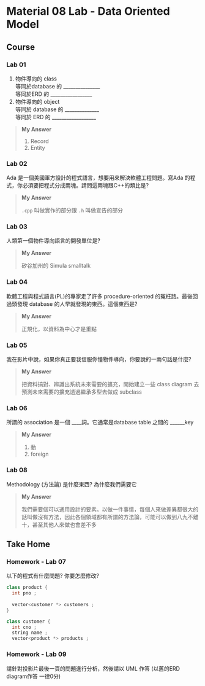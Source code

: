 # Material 08 Lab - Data Oriented Model

## Course 

### Lab 01

1. 物件導向的 class   
  等同於database 的 _______________  
  等同於ERD 的 _________________  
2. 物件導向的 object  
  等同於 database 的 ______________  
  等同於 ERD 的 __________________  

> **My Answer**
> 1. Record
> 2. Entity

### Lab 02

Ada 是一個美國軍方設計的程式語言，想要用來解決軟體工程問題。寫Ada 的程式，你必須要把程式分成兩塊。請問這兩塊跟C++的類比是?

> **My Answer**
> 
> `.cpp` 叫做實作的部分跟 `.h` 叫做宣告的部分

### Lab 03

人類第一個物件導向語言的開發單位是?

> **My Answer**
> 
> 矽谷加州的 Simula smalltalk

### Lab 04

軟體工程與程式語言(PL)的專家走了許多 procedure-oriented 的冤枉路。最後回過頭發現 database 的人早就發現的東西。這個東西是?

> **My Answer**
> 
> 正規化，以資料為中心才是重點

### Lab 05

我在影片中說，如果你真正要我信服你懂物件導向，你要說的一兩句話是什麼?

> **My Answer**
> 
> 把資料搞對、辨識出系統未來需要的擴充，開始建立一些 class diagram 去預測未來需要的擴充透過繼承多型去做成 subclass

### Lab 06

所謂的 association 是一個 ____詞。它通常是database table 之間的 ______key

> **My Answer**
>
> 1. 動
> 2. foreign


### Lab 08

Methodology (方法論) 是什麼東西? 為什麼我們需要它

> **My Answer**
> 
> 我們需要個可以通用設計的要素。以做一件事情，每個人來做差異都很大的話叫做沒有方法，因此各個領域都有所謂的方法論，可能可以做到八九不離十，甚至其他人來做也會差不多

## Take Home

### Homework - Lab 07

以下的程式有什麼問題? 你要怎麼修改?

```cpp
class product {
  int pno ;
  
  vector<customer *> customers ;
}

class customer {
  int cno ;
  string name ;
  vector<product *> products ;
```

### Homework - Lab 09

請針對投影片最後一頁的問題進行分析，然後請以 UML 作答 (以舊的ERD diagram作答 一律0分)


